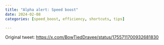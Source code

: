 ```yaml
---
title: "Alpha alert: Speed boost"
date: 2024-02-08
categories: [speed_boost, efficiency, shortcuts, tips]

---
```


Original tweet: https://x.com/BowTiedDravee/status/1755711700932681830